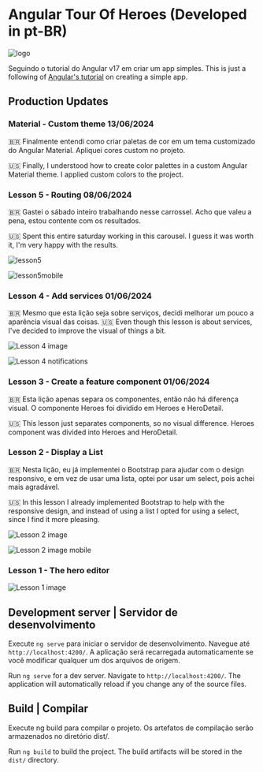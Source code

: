 # Angular Tour Of Heroes (Developed in pt-BR)

![logo](https://github.com/yanm1103/Angular-Tour-of-Heroes/assets/28579030/6139ab5e-150f-44e1-a3e4-071f988002ec)

Seguindo o tutorial do Angular v17 em criar um app simples.
This is just a following of [Angular's tutorial](https://v17.angular.io/tutorial/tour-of-heroes) on creating a simple app.

## Production Updates

### Material - Custom theme 13/06/2024
🇧🇷 Finalmente entendi como criar paletas de cor em um tema customizado do Angular Material. Apliquei cores custom no projeto.

🇺🇸 Finally, I understood how to create color palettes in a custom Angular Material theme. I applied custom colors to the project.

### Lesson 5 - Routing 08/06/2024
🇧🇷 Gastei o sábado inteiro trabalhando nesse carrossel. Acho que valeu a pena, estou contente com os resultados.

🇺🇸 Spent this entire saturday working in this carousel. I guess it was worth it, I'm very happy with the results.

![lesson5](https://github.com/yanm1103/Angular-Tour-of-Heroes/assets/28579030/10a454bd-d662-4d15-aff1-6933d0c344a7)

![lesson5mobile](https://github.com/yanm1103/Angular-Tour-of-Heroes/assets/28579030/80747011-c06e-40aa-9ebf-d434e7aba1ac)

### Lesson 4 - Add services 01/06/2024
🇧🇷 Mesmo que esta lição seja sobre serviços, decidi melhorar um pouco a aparência visual das coisas.
🇺🇸 Even though this lesson is about services, I've decided to improve the visual of things a bit.

![Lesson 4 image](https://github.com/yanm1103/Angular-Tour-of-Heroes/assets/28579030/e9f4e374-b5a5-4ab0-80c6-071f56fe1076)

![Lesson 4 notifications](https://github.com/yanm1103/Angular-Tour-of-Heroes/assets/28579030/21f4ecb3-f58c-443d-97d6-eb611914efdd)


### Lesson 3 - Create a feature component 01/06/2024
🇧🇷 Esta lição apenas separa os componentes, então não há diferença visual. O componente Heroes foi dividido em Heroes e HeroDetail.

🇺🇸 This lesson just separates components, so no visual difference. Heroes component was divided into Heroes and HeroDetail.

### Lesson 2 - Display a List
🇧🇷 Nesta lição, eu já implementei o Bootstrap para ajudar com o design responsivo, e em vez de usar uma lista, optei por usar um select, pois achei mais agradável.

🇺🇸 In this lesson I already implemented Bootstrap to help with the responsive design, and instead of using a list I opted for using a select, since I find it more pleasing.

![Lesson 2 image](https://github.com/yanm1103/Angular-Tour-of-Heroes/assets/28579030/9afb4e7f-8a51-48ec-baff-9047152b7eff)

![Lesson 2 image mobile](https://github.com/yanm1103/Angular-Tour-of-Heroes/assets/28579030/490b086d-1438-4158-8e8f-b42c0f5344c8)

### Lesson 1 - The hero editor
![Lesson 1 image](https://i.imgur.com/yAjROyv.png)

## Development server | Servidor de desenvolvimento
Execute `ng serve` para iniciar o servidor de desenvolvimento. Navegue até `http://localhost:4200/`. A aplicação será recarregada automaticamente se você modificar qualquer um dos arquivos de origem.

Run `ng serve` for a dev server. Navigate to `http://localhost:4200/`. The application will automatically reload if you change any of the source files.

## Build | Compilar
Execute ng build para compilar o projeto. Os artefatos de compilação serão armazenados no diretório dist/.

Run `ng build` to build the project. The build artifacts will be stored in the `dist/` directory.
